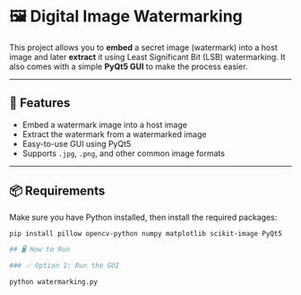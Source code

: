 # 🖼️ Digital Image Watermarking

This project allows you to **embed** a secret image (watermark) into a host image and later **extract** it using Least Significant Bit (LSB) watermarking. It also comes with a simple **PyQt5 GUI** to make the process easier.

---

## 🚀 Features

- Embed a watermark image into a host image
- Extract the watermark from a watermarked image
- Easy-to-use GUI using PyQt5
- Supports `.jpg`, `.png`, and other common image formats

---

## 📦 Requirements

Make sure you have Python installed, then install the required packages:

```bash
pip install pillow opencv-python numpy matplotlib scikit-image PyQt5

## 🖥️ How to Run

### ✅ Option 1: Run the GUI

```
```bash
python watermarking.py


